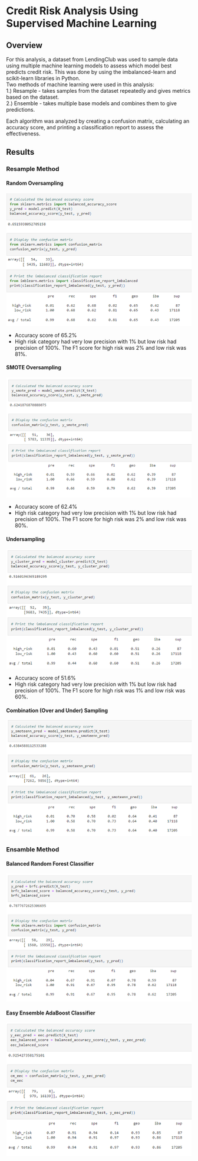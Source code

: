 # Credit Risk Analysis Using Supervised Machine Learning

## Overview
For this analysis, a dataset from LendingClub was used to sample data using multiple machine learning models to assess
which model best predicts credit risk. This was done by using the imbalanced-learn and scikit-learn libraries
in Python.</br> 
Two methods of machine learning were used in this analysis:</br>
1.) Resample - takes samples from the dataset repeatedly and gives metrics based on the dataset.</br>
2.) Ensemble - takes multiple base models and combines them to give predictions. </br>

Each algorithm was analyzed by creating a confusion matrix, calculating an accuracy score, and printing a classification report to assess the effectiveness. </br>


## Results

### Resample Method
#### Random Oversampling </br>
![RandomOverSample](https://github.com/Paul-Lecander/Credit_Risk_Analysis/blob/main/Images/Resample/RandomOverSample.png)</br>
- Accuracy score of 65.2%
- High risk category had very low precision with 1% but low risk had precision of 100%. The F1 score for high risk was 2% and low risk was 81%.


#### SMOTE Oversampling </br>
![SMOTE](https://github.com/Paul-Lecander/Credit_Risk_Analysis/blob/main/Images/Resample/SMOTE.png)</br>
- Accuracy score of 62.4%</br>
- High risk category had very low precision with 1% but low risk had precision of 100%. The F1 score for high risk was 2% and low risk was 80%.</br>

#### Undersampling </br>
![Cluster](https://github.com/Paul-Lecander/Credit_Risk_Analysis/blob/main/Images/Resample/Cluster.png)</br>
- Accuracy score of 51.6% </br>
- High risk category had very low precision with 1% but low risk had precision of 100%. The F1 score for high risk was 1% and low risk was 60%.</br>

#### Combination (Over and Under) Sampling </br>
![SMOTEENN](https://github.com/Paul-Lecander/Credit_Risk_Analysis/blob/main/Images/Resample/SMOTEENN.png)</br>


### Ensamble Method </br>

#### Balanced Random Forest Classifier </br>
![BRFC_cm_report](https://github.com/Paul-Lecander/Credit_Risk_Analysis/blob/main/Images/Ensemble/BRFC_cm_report.png)</br>


#### Easy Ensemble AdaBoost Classifier </br>
![EEC](https://github.com/Paul-Lecander/Credit_Risk_Analysis/blob/main/Images/Ensemble/EEB.png)</br>
